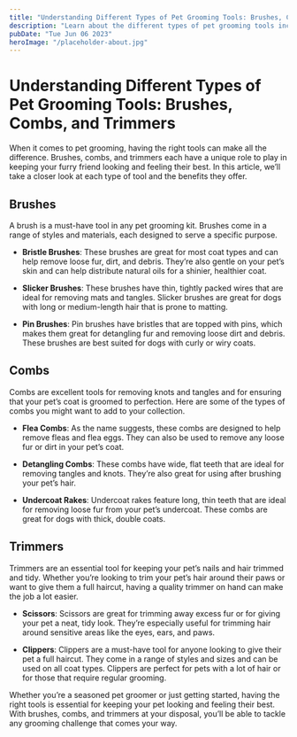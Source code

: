 ```yaml
---
title: "Understanding Different Types of Pet Grooming Tools: Brushes, Combs, and Trimmers"
description: "Learn about the different types of pet grooming tools including brushes, combs, and trimmers and how they can help keep your furry friend looking and feeling their best. Keep your pet grooming routine in check with our guide. "
pubDate: "Tue Jun 06 2023"
heroImage: "/placeholder-about.jpg"
---
```


# Understanding Different Types of Pet Grooming Tools: Brushes, Combs, and Trimmers 

When it comes to pet grooming, having the right tools can make all the difference. Brushes, combs, and trimmers each have a unique role to play in keeping your furry friend looking and feeling their best. In this article, we’ll take a closer look at each type of tool and the benefits they offer.

## Brushes 

A brush is a must-have tool in any pet grooming kit. Brushes come in a range of styles and materials, each designed to serve a specific purpose. 

- **Bristle Brushes**: These brushes are great for most coat types and can help remove loose fur, dirt, and debris. They’re also gentle on your pet’s skin and can help distribute natural oils for a shinier, healthier coat. 

- **Slicker Brushes**: These brushes have thin, tightly packed wires that are ideal for removing mats and tangles. Slicker brushes are great for dogs with long or medium-length hair that is prone to matting.

- **Pin Brushes**: Pin brushes have bristles that are topped with pins, which makes them great for detangling fur and removing loose dirt and debris. These brushes are best suited for dogs with curly or wiry coats.

## Combs

Combs are excellent tools for removing knots and tangles and for ensuring that your pet’s coat is groomed to perfection. Here are some of the types of combs you might want to add to your collection. 

- **Flea Combs**: As the name suggests, these combs are designed to help remove fleas and flea eggs. They can also be used to remove any loose fur or dirt in your pet’s coat. 

- **Detangling Combs**: These combs have wide, flat teeth that are ideal for removing tangles and knots. They’re also great for using after brushing your pet’s hair.

- **Undercoat Rakes**: Undercoat rakes feature long, thin teeth that are ideal for removing loose fur from your pet’s undercoat. These combs are great for dogs with thick, double coats.

## Trimmers

Trimmers are an essential tool for keeping your pet’s nails and hair trimmed and tidy. Whether you’re looking to trim your pet’s hair around their paws or want to give them a full haircut, having a quality trimmer on hand can make the job a lot easier. 

- **Scissors**: Scissors are great for trimming away excess fur or for giving your pet a neat, tidy look. They’re especially useful for trimming hair around sensitive areas like the eyes, ears, and paws. 

- **Clippers**: Clippers are a must-have tool for anyone looking to give their pet a full haircut. They come in a range of styles and sizes and can be used on all coat types. Clippers are perfect for pets with a lot of hair or for those that require regular grooming. 

 Whether you’re a seasoned pet groomer or just getting started, having the right tools is essential for keeping your pet looking and feeling their best. With brushes, combs, and trimmers at your disposal, you’ll be able to tackle any grooming challenge that comes your way. 